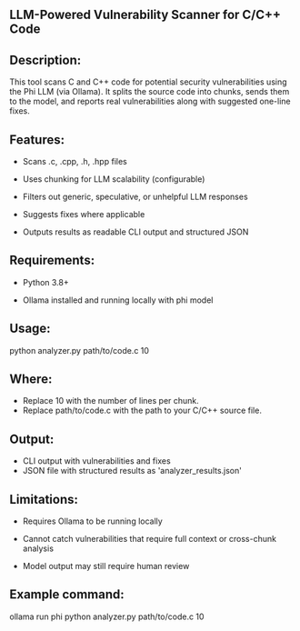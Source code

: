 ## LLM-Powered Vulnerability Scanner for C/C++ Code

## Description:

This tool scans C and C++ code for potential security vulnerabilities using the Phi LLM (via Ollama). It splits the source code into chunks, sends them to the model, and reports real vulnerabilities along with suggested one-line fixes.

## Features:
- Scans .c, .cpp, .h, .hpp files

- Uses chunking for LLM scalability (configurable)

- Filters out generic, speculative, or unhelpful LLM responses

- Suggests fixes where applicable

- Outputs results as readable CLI output and structured JSON

## Requirements:
- Python 3.8+

- Ollama installed and running locally with phi model

## Usage:

python analyzer.py path/to/code.c  10

## Where:
- Replace 10 with the number of lines per chunk.
- Replace path/to/code.c with the path to your C/C++ source file.

## Output:
- CLI output with vulnerabilities and fixes
- JSON file with structured results as 'analyzer_results.json'

## Limitations:
- Requires Ollama to be running locally

- Cannot catch vulnerabilities that require full context or cross-chunk analysis

- Model output may still require human review

## Example command:
ollama run phi
python analyzer.py path/to/code.c 10